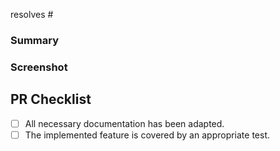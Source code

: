 <!-- Mention the issue that this PR resolves. Delete if there is no corresponding issue -->

resolves #

### Summary

<!--
Add a few sentences describing the main changes introduced in this PR
This is only relevant, if there is no issue that already contains the information
-->

### Screenshot

<!--
When applicable, add a screenshot showing the main effect this PR has, even if "trivial":
e.g. changed layout, changed button text, different logging in backend.
This helps others quickly grasping what you did even if they are not familiar with the code base.
-->

## PR Checklist
- [ ] All necessary documentation has been adapted.
- [ ] The implemented feature is covered by an appropriate test.
